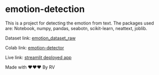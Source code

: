# emotion-detection
This is a project for detecting the emotion from text. The packages used are: Notebook, numpy, pandas, seabotn, scikit-learn, neattext, joblib.

Dataset link: [emotion_dataset_raw](https://drive.google.com/file/d/18RhW5nv4NuCkQ3EoqGOuHczJD6zfPcbY/view?usp=sharing)

Colab link: [emotion-detector](https://colab.research.google.com/drive/1hx7MKCQf0vWjt1xERz1c5VxjVN9hdhWX?usp=sharing)

Live link: [streamlit deployed app](https://emotion-detection-rrv.streamlit.app/)

Made with ❤️❤️❤️ By RV



